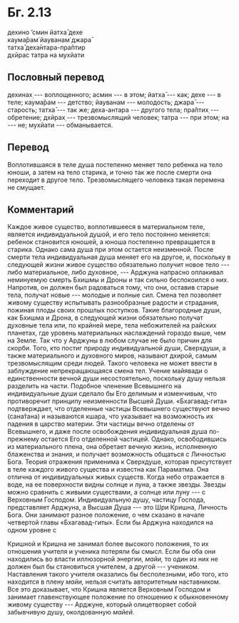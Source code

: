 # Бг. 2.13
дехино ’смин йатха̄ дехе<br/>
каума̄рам̇ йауванам̇ джара̄<br/>
татха̄ деха̄нтара-пра̄птир<br/>
дхӣрас татра на мухйати
## Пословный перевод

дехинах̣ --- воплощенного; асмин --- в этом; йатха̄ --- как; дехе --- в
теле; каума̄рам --- детство; йауванам --- молодость; джара̄ --- старость;
татха̄ --- так же; деха-антара --- другого тела; пра̄птих̣ --- обретение;
дхӣрах̣ --- трезвомыслящий человек; татра --- при этом; на --- не;
мухйати --- обманывается.

## Перевод

Воплотившаяся в теле душа постепенно меняет тело ребенка на тело юноши,
а затем на тело старика, и точно так же после смерти она переходит в
другое тело. Трезвомыслящего человека такая перемена не смущает.

## Комментарий

Каждое живое существо, воплотившееся в материальном теле, является
индивидуальной душой, и его тело постоянно меняется: ребенок становится
юношей, а юноша постепенно превращается в старика. Однако сама душа при
этом остается неизменной. После смерти тела индивидуальная душа меняет
его на другое, и, поскольку в следующей жизни живое существо обязательно
получит новое тело --- либо материальное, либо духовное, --- Арджуна
напрасно оплакивал неминуемую смерть Бхишмы и Дроны и так сильно
беспокоился о них. Напротив, он должен был радоваться тому, что они,
оставив старые тела, получат новые --- молодые и полные сил. Смена тел
позволяет живому существу испытывать разнообразные радости и страдания,
пожиная плоды своих прошлых поступков. Такие благородные души, как
Бхишма и Дрона, в следующей жизни обязательно получат духовные тела или,
по крайней мере, тела небожителей на райских планетах, где уровень
материальных наслаждений гораздо выше, чем на Земле. Так что у Арджуны в
любом случае не было причин для скорби. Того, кто постиг природу
индивидуальной души, Сверхдуши, а также материального и духовного миров,
называют дхирой, самым трезвомыслящим среди людей. Такого человека не
может ввести в заблуждение непрекращающаяся смена тел. Учение майявади о
единственности вечной души несостоятельно, поскольку душу нельзя
разделить на части. Подобное членение Всевышнего на индивидуальные души
сделало бы Его делимым и изменчивым, что противоречит принципу
неизменности Высшей Души. «Бхагавад-гита» подтверждает, что отделенные
частицы Всевышнего существуют вечно (сана̄тана) и называются кшара, что
указывает на возможность их падения в царство материи. Эти частицы вечно
отделены от Всевышнего, и даже после освобождения индивидуальная душа
по-прежнему остается Его отделенной частицей. Однако, освободившись из
материального плена, она обретает вечную жизнь, исполненную блаженства и
знания, и получает возможность общаться с Личностью Бога. Теория
отражения применима к Сверхдуше, которая присутствует в теле каждого
живого существа и известна как Параматма. Она отлична от индивидуальных
живых существ. Когда небо отражается в воде, на ее поверхности видны
солнце и луна, а также звезды. Звезды можно сравнить с живыми
существами, а солнце или луну --- с Верховным Господом. Индивидуальную
душу, частицу Господа, представляет Арджуна, а Высшая Душа --- это Шри
Кришна, Личность Бога. Они занимают разное положение, о чем сказано в
начале четвертой главы «Бхагавад-гиты». Если бы Арджуна находился на
одном уровне с

Кришной и Кришна не занимал более высокого положения, то их отношения
учителя и ученика потеряли бы смысл. Если бы оба они находились во
власти иллюзорной энергии, *майи,* то один из них не должен был бы
становиться учителем, а другой --- учеником. Наставления такого учителя
оказались бы бесполезными, ибо того, кто находится в плену *майи,*
нельзя считать авторитетным наставником. Все это доказывает, что Кришна
является Верховным Господом и занимает главенствующее положение по
отношению к обыкновенному живому существу --- Арджуне, который
олицетворяет собой забывчивую душу, околдованную *майей.*
